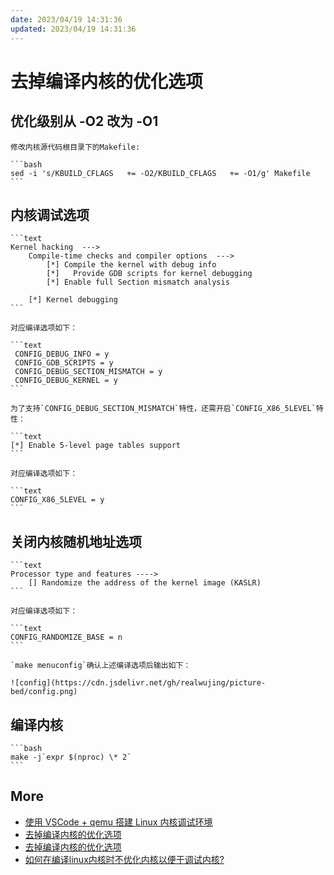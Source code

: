 ```yaml
---
date: 2023/04/19 14:31:36
updated: 2023/04/19 14:31:36
---
```


# 去掉编译内核的优化选项

## 优化级别从 -O2 改为 -O1

    修改内核源代码根目录下的Makefile:

    ```bash
    sed -i 's/KBUILD_CFLAGS   += -O2/KBUILD_CFLAGS   += -O1/g' Makefile
    ```

## 内核调试选项

    ```text
    Kernel hacking  --->
        Compile-time checks and compiler options  --->
            [*] Compile the kernel with debug info
            [*]   Provide GDB scripts for kernel debugging
            [*] Enable full Section mismatch analysis

        [*] Kernel debugging
    ```

    对应编译选项如下：

    ```text
     CONFIG_DEBUG_INFO = y
     CONFIG_GDB_SCRIPTS = y
     CONFIG_DEBUG_SECTION_MISMATCH = y
     CONFIG_DEBUG_KERNEL = y
    ```

    为了支持`CONFIG_DEBUG_SECTION_MISMATCH`特性，还需开启`CONFIG_X86_5LEVEL`特性：

    ```text
    [*] Enable 5-level page tables support
    ```

    对应编译选项如下：

    ```text
    CONFIG_X86_5LEVEL = y
    ```

## 关闭内核随机地址选项

    ```text
    Processor type and features ---->
        [] Randomize the address of the kernel image (KASLR)
    ```

    对应编译选项如下：

    ```text
    CONFIG_RANDOMIZE_BASE = n
    ```

    `make menuconfig`确认上述编译选项后输出如下：

    ![config](https://cdn.jsdelivr.net/gh/realwujing/picture-bed/config.png)

## 编译内核

    ```bash
    make -j`expr $(nproc) \* 2`
    ```

## More

- [使用 VSCode + qemu 搭建 Linux 内核调试环境](https://blog.csdn.net/eydwyz/article/details/114019532)
- [去掉编译内核的优化选项](http://m.blog.chinaunix.net/uid-21419530-id-5835399.html)
- [去掉编译内核的优化选项](https://blog.csdn.net/nust20/article/details/17720859)
- [如何在编译linux内核时不优化内核以便于调试内核?](https://www.cnblogs.com/dakewei/p/10756416.html)
